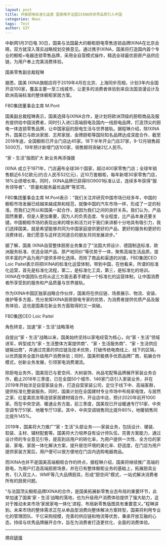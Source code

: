 ```yaml
---
layout: post
title: 共推厨电标准化运营 国美携手法国IXINA将世界品质引入中国
categories: News
tags:  Test
author: GZY
---
```


中新网1月31日电 30日，国美与法国最大的橱柜厨电零售连锁品牌IXINA在北京会晤，双方就深入落实战略规划交换意见。通过携手IXINA，国美将打造国内首个专业的橱柜+电器连锁零售品牌，采用全自营模式操作，精选全球最优厨房产品供应链，为用户奉上完美消费体验。

国美零售副总裁程琳

据悉，国美 IXINA旗舰店将于2019年4月在北京、上海同步亮相，计划3年内全国开店100家，覆盖主要一至三线城市，让更多的消费者体验到来自法国浪漫设计及欧洲高端标准的整体橱柜家居方案。

FBD集团董事会主席 M.Pont

国美副总裁程琳表示，国美选择与IXINA合作，是计划将欧洲顶级的厨柜商品及服务提供给中国消费者，同时引入进口高端厨电及国内一线厨电品牌，打造顶尖的厨电一体连锁零售品牌，让中国家庭的厨电生活与世界接轨。据程琳介绍，除IXINA外，国美已与欧派家居、志邦家居、金牌厨柜等国际知名品牌达成深度合作，截至2018年底，全国橱柜已开业门店达45家。18下半年开业门店37家，9-12月销售超5000万，19年预计新增门店100家，销售额将突破2亿人民币。

“家・生活”版图扩大 新业务再添强援

IXINA 成立于1971年，门店遍布全球36个国家，超过400家零售门店；全球年销售额近6.5亿欧元(约合人民币52亿元)，近10万套橱柜，每年新增30家零售门店，18%业绩增长率。同时，IXINA品牌已获得ISO9001标准认证，连续多年获得“服务领导者”、“质量和服务最优品牌”等奖项。

FBD集团董事会主席 M.Pont表示：“我们关注并研究中国市场已经多年，中国的橱柜市场发展已经越来越成熟和规范，就像中国的汽车市场一样，形成了一定的标准。而我们之所以和国美一起合作，是因为我们之间的良好关系。我们认为，产品固然重要，但是人更加重要，因为人的负责态度、专业程度，比产品本身还要关键。中国橱柜市场的表现出来的增长和活力对于我们来讲都十分地具有吸引力，我们选择国美，就是希望能够共同为中国家庭提供更好的产品、更好的服务和更好的消费体验，我们愿意与这样志同道合的朋友共同发展进步。”

据了解，国美 IXINA自营整体厨房业务集合了“法国大师设计、德国制造标准、欧洲服务标准、优选全球产品、原产地同价”等优势于一体，聚焦高端生活品质，提供丰富的产品为用户提供多样化选择。而除了商品和渠道的对接，FBD集团CEO Loic Paitel表示将把IXINA的标准化运营体制，带到中国，在他看来，所谓的标准化运营，首先是标准化流程，第二，是标准化工具，第三，是标准化的培训。IXINA在中国团队也将从这三方面去着手建设一个标准化的运营体制，让中国消费者所享受到的服务和产品质量与世界接轨。

作为IXINA中国区独家战略合作伙伴，国美将在供应链、场景展示、物流、安装、维护等多方面，充分发挥IXINA厨房厨电专家的优势，为消费者提供优质产品及服务体验，这也是国美在新业务方面取得的又一突破。

FBD集团CEO Loic Paitel

角色转变，加速“家・生活”战略落地

自提出“家・生活”战略以来，国美始终坚持以家电经营为核心，向“家・生活”领域进军，转型成为“家・生活整体方案提供商”、“家・生活服务商”、“家・生活供应链输出商”，并通过完善的供应链及技术优势，打破传统电商线上、线下的区隔，以优质服务全面升级用户消费体验；同时，国美积极携手优质品牌厂商，拓展合作模式，创新业务发展，引领家电消费潮流。

除厨电业务外，国美现已与爱空间、大树装饰、尚品宅配等品牌展开家装业务合作，截止2018年三季度，已在全国50个城市、146家门店引入家装业务，并在2019年开始涉足自营家装业务，打造自营家装公司，定位于线下中、高端客群，提供标准化整装服务。同时，国美计划在全国建材专业市场中布局家电馆，与居然之家、红星美凯龙等连锁家居建材城合作，开设店中店，预计2020年前开1000家。而在中央空调、暖通业务方面，前三季度，国美现已开设暖通专厅51家、中央空调专厅51家、地暖专厅13家。其中，中央空调销售同比提升80%，地暖销售同比提升145%。

2019年，国美将大力推广“家・生活”头部业务――家装业务，包括设计、硬装、软装、主材、辅材配套等。国美将大力培养自有设计师队伍，完善方案能力，通过设计师的专业意见引导，提高到店用户的转化率，为用户提供一次性、全方位的家装、家电、家居一体化解决方案，提升居住环境的美化率、舒适度，在门店为用户提供家装方案后，用户便可以很方便地在门店内选购电器商品。

而IXINA也并不是国美高端橱柜合作的终点，据程琳介绍，国美将继续推广高端的厨电，为用户打造高端厨房场景，并在已有整体橱柜业务的基础上，拓展厨具业务，引入双立人、WMF等几大品牌厨具，形成“厨空间”模式，一站式解决消费者所有的厨房问题。

“与法国顶尖橱柜品牌IXINA的合作，是国美拓展新零售业态布局的重要环节，此举加速了国美‘家・生活’战略的落地，也为升级用户消费体验提供了强大助力，这对于推动未来市场‘家居家电一体化’进程、布局新零售版图具有重要意义。”程琳讲到。未来市场的整体需求正在从单品型消费向整体解决方案转型，国美将利用专业化的管理团队、千亿采购规模，完善的供应链和物流等优势，秉承开放互融的心态，持续与优秀品牌展开合作，旨在为消费者打造更优化、全面的消费体验。

*****

摘自[链接](http://new.qq.com/omn/20190131/20190131A0ES7F.html)